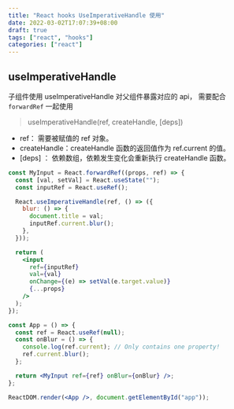 ```yaml
---
title: "React hooks UseImperativeHandle 使用"
date: 2022-03-02T17:07:39+08:00
draft: true
tags: ["react", "hooks"]
categories: ["react"]
---
```


## useImperativeHandle

子组件使用 useImperativeHandle 对父组件暴露对应的 api， 需要配合 `forwardRef` 一起使用

> useImperativeHandle(ref, createHandle, [deps])

- ref： 需要被赋值的 ref 对象。
- createHandle：createHandle 函数的返回值作为 ref.current 的值。
- [deps] ： 依赖数组，依赖发生变化会重新执行 createHandle 函数。

```jsx
const MyInput = React.forwardRef((props, ref) => {
  const [val, setVal] = React.useState("");
  const inputRef = React.useRef();

  React.useImperativeHandle(ref, () => ({
    blur: () => {
      document.title = val;
      inputRef.current.blur();
    },
  }));

  return (
    <input
      ref={inputRef}
      val={val}
      onChange={(e) => setVal(e.target.value)}
      {...props}
    />
  );
});

const App = () => {
  const ref = React.useRef(null);
  const onBlur = () => {
    console.log(ref.current); // Only contains one property!
    ref.current.blur();
  };

  return <MyInput ref={ref} onBlur={onBlur} />;
};

ReactDOM.render(<App />, document.getElementById("app"));
```
